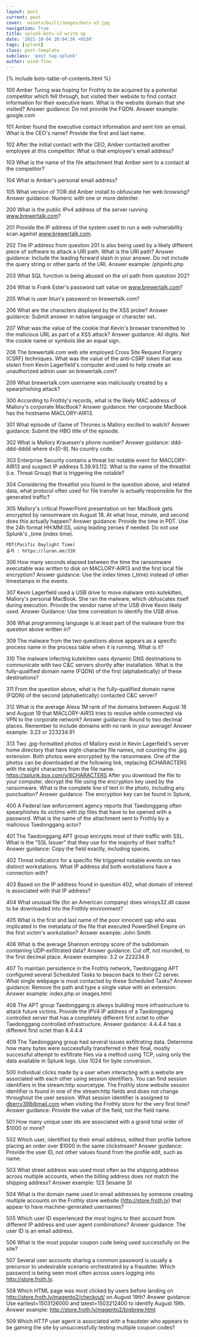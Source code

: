 ```yaml
---
layout: post
current: post
cover:  assets/built/images/bots-v2.jpg
navigation: True
title: splunk-bots-v2 write up
date: '2021-10-04 20:04:36 +0530'
tags: [splunk]
class: post-template
subclass: 'post tag-splunk'
author: wind-flow
---
```

{% include bots-table-of-contents.html %}

100	Amber Turing was hoping for Frothly to be acquired by a potential competitor which fell through, but visited their website to find contact information for their executive team. What is the website domain that she visited? Answer guidance: Do not provide the FQDN. Answer example: google.com

101	Amber found the executive contact information and sent him an email. What is the CEO's name? Provide the first and last name.

102	After the initial contact with the CEO, Amber contacted another employee at this competitor. What is that employee's email address?

103	What is the name of the file attachment that Amber sent to a contact at the competitor?

104	What is Amber's personal email address?

105	What version of TOR did Amber install to obfuscate her web browsing? Answer guidance: Numeric with one or more delimiter.

200	What is the public IPv4 address of the server running www.brewertalk.com?

201	Provide the IP address of the system used to run a web vulnerability scan against www.brewertalk.com.

202	The IP address from question 201 is also being used by a likely different piece of software to attack a URI path. What is the URI path? Answer guidance: Include the leading forward slash in your answer. Do not include the query string or other parts of the URI. Answer example: /phpinfo.php

203	What SQL function is being abused on the uri path from question 202?

204	What is Frank Ester's password salt value on www.brewertalk.com?

205	What is user btun's password on brewertalk.com?

206	What are the characters displayed by the XSS probe? Answer guidance: Submit answer in native language or character set.

207	What was the value of the cookie that Kevin's browser transmitted to the malicious URL as part of a XSS attack? Answer guidance: All digits. Not the cookie name or symbols like an equal sign.

208	The brewertalk.com web site employed Cross Site Request Forgery (CSRF) techniques. What was the value of the anti-CSRF token that was stolen from Kevin Lagerfield's computer and used to help create an unauthorized admin user on brewertalk.com?

209	What brewertalk.com username was maliciously created by a spearphishing attack?

300	According to Frothly's records, what is the likely MAC address of Mallory's corporate MacBook? Answer guidance: Her corporate MacBook has the hostname MACLORY-AIR13.

301	What episode of Game of Thrones is Mallory excited to watch? Answer guidance: Submit the HBO title of the episode.

302	What is Mallory Krauesen's phone number? Answer guidance: ddd-ddd-dddd where d=[0-9]. No country code.

303	Enterprise Security contains a threat list notable event for MACLORY-AIR13 and suspect IP address 5.39.93.112. What is the name of the threatlist (i.e. Threat Group) that is triggering the notable?

304	Considering the threatlist you found in the question above, and related data, what protocol often used for file transfer is actually responsible for the generated traffic?

305	Mallory's critical PowerPoint presentation on her MacBook gets encrypted by ransomware on August 18. At what hour, minute, and second does this actually happen? Answer guidance: Provide the time in PDT. Use the 24h format HH:MM:SS, using leading zeroes if needed. Do not use Splunk's _time (index time).

~~~
PDT(Pacific Daylight Time)
출처 : https://luran.me/339
~~~

306	How many seconds elapsed between the time the ransomware executable was written to disk on MACLORY-AIR13 and the first local file encryption? Answer guidance: Use the index times (_time) instead of other timestamps in the events.

307	Kevin Lagerfield used a USB drive to move malware onto kutekitten, Mallory's personal MacBook. She ran the malware, which obfuscates itself during execution. Provide the vendor name of the USB drive Kevin likely used. Answer Guidance: Use time correlation to identify the USB drive.

308	What programming language is at least part of the malware from the question above written in?

309	The malware from the two questions above appears as a specific process name in the process table when it is running. What is it?

310	The malware infecting kutekitten uses dynamic DNS destinations to communicate with two C&C servers shortly after installation. What is the fully-qualified domain name (FQDN) of the first (alphabetically) of these destinations?

311	From the question above, what is the fully-qualified domain name (FQDN) of the second (alphabetically) contacted C&C server?

312	What is the average Alexa 1M rank of the domains between August 18 and August 19 that MACLORY-AIR13 tries to resolve while connected via VPN to the corporate network? Answer guidance: Round to two decimal places. Remember to include domains with no rank in your average! Answer example: 3.23 or 223234.91

313	Two .jpg-formatted photos of Mallory exist in Kevin Lagerfield's server home directory that have eight-character file names, not counting the .jpg extension. Both photos were encrypted by the ransomware. One of the photos can be downloaded at the following link, replacing 8CHARACTERS with the eight characters from the file name. https://splunk.box.com/v/8CHARACTERS After you download the file to your computer, decrypt the file using the encryption key used by the ransomware. What is the complete line of text in the photo, including any punctuation? Answer guidance: The encryption key can be found in Splunk.

400	A Federal law enforcement agency reports that Taedonggang often spearphishes its victims with zip files that have to be opened with a password. What is the name of the attachment sent to Frothly by a malicious Taedonggang actor?

401	The Taedonggang APT group encrypts most of their traffic with SSL. What is the "SSL Issuer" that they use for the majority of their traffic? Answer guidance: Copy the field exactly, including spaces.

402	Threat indicators for a specific file triggered notable events on two distinct workstations. What IP address did both workstations have a connection with?

403	Based on the IP address found in question 402, what domain of interest is associated with that IP address?

404	What unusual file (for an American company) does winsys32.dll cause to be downloaded into the Frothly environment?

405	What is the first and last name of the poor innocent sap who was implicated in the metadata of the file that executed PowerShell Empire on the first victim's workstation? Answer example: John Smith

406	What is the average Shannon entropy score of the subdomain containing UDP-exfiltrated data? Answer guidance: Cut off, not rounded, to the first decimal place. Answer examples: 3.2 or 223234.9

407	To maintain persistence in the Frothly network, Taedonggang APT configured several Scheduled Tasks to beacon back to their C2 server. What single webpage is most contacted by these Scheduled Tasks? Answer guidance: Remove the path and type a single value with an extension. Answer example: index.php or images.html

408	The APT group Taedonggang is always building more infrastructure to attack future victims. Provide the IPV4 IP address of a Taedonggang controlled server that has a completely different first octet to other Taedonggang controlled infrastructure. Answer guidance: 4.4.4.4 has a different first octet than 8.4.4.4

409	The Taedonggang group had several issues exfiltrating data. Determine how many bytes were successfully transferred in their final, mostly successful attempt to exfiltrate files via a method using TCP, using only the data available in Splunk logs. Use 1024 for byte conversion.

500	Individual clicks made by a user when interacting with a website are associated with each other using session identifiers. You can find session identifiers in the stream:http sourcetype. The Frothly store website session identifier is found in one of the stream:http fields and does not change throughout the user session. What session identifier is assigned to dberry398@mail.com when visiting the Frothly store for the very first time? Answer guidance: Provide the value of the field, not the field name.

501	How many unique user ids are associated with a grand total order of $1000 or more?

502	Which user, identified by their email address, edited their profile before placing an order over $1000 in the same clickstream? Answer guidance: Provide the user ID, not other values found from the profile edit, such as name.

503	What street address was used most often as the shipping address across multiple accounts, when the billing address does not match the shipping address? Answer example: 123 Sesame St

504	What is the domain name used in email addresses by someone creating multiple accounts on the Frothly store website (http://store.froth.ly) that appear to have machine-generated usernames?

505	Which user ID experienced the most logins to their account from different IP address and user agent combinations? Answer guidance: The user ID is an email address.

506	What is the most popular coupon code being used successfully on the site?

507	Several user accounts sharing a common password is usually a precursor to undesirable scenario orchestrated by a fraudster. Which password is being seen most often across users logging into http://store.froth.ly.

508	Which HTML page was most clicked by users before landing on http://store.froth.ly/magento2/checkout/ on August 19th? Answer guidance: Use earliest=1503126000 and latest=1503212400 to identify August 19th. Answer example: http://store.froth.ly/magento2/bigbrew.html

509	Which HTTP user agent is associated with a fraudster who appears to be gaming the site by unsuccessfully testing multiple coupon codes?